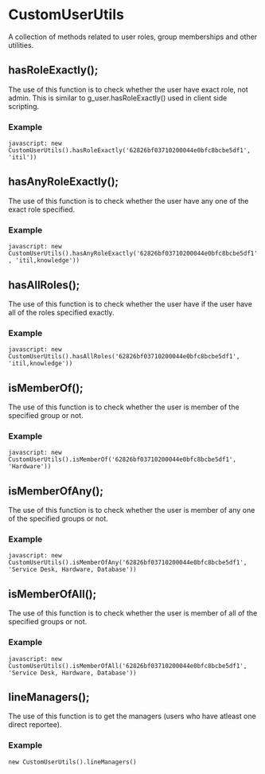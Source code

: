 # CustomUserUtils

A collection of methods related to user roles, group memberships and other utilities.

## hasRoleExactly();

The use of this function is to check whether the user have exact role, not admin. This is similar to g_user.hasRoleExactly() used in client side scripting.

### Example

`javascript: new CustomUserUtils().hasRoleExactly('62826bf03710200044e0bfc8bcbe5df1', 'itil'))` 

## hasAnyRoleExactly();

The use of this function is to check whether the user have any one of the exact role specified.

### Example

`javascript: new CustomUserUtils().hasAnyRoleExactly('62826bf03710200044e0bfc8bcbe5df1', 'itil,knowledge'))`


## hasAllRoles();

The use of this function is to check whether the user have if the user have all of the roles specified exactly.

### Example

`javascript: new CustomUserUtils().hasAllRoles('62826bf03710200044e0bfc8bcbe5df1', 'itil,knowledge'))`


## isMemberOf();

The use of this function is to check whether the user is member of the specified group or not.

### Example

`javascript: new CustomUserUtils().isMemberOf('62826bf03710200044e0bfc8bcbe5df1', 'Hardware'))`

## isMemberOfAny();

The use of this function is to check whether the user is member of any one of the specified groups or not.

### Example

`javascript: new CustomUserUtils().isMemberOfAny('62826bf03710200044e0bfc8bcbe5df1', 'Service Desk, Hardware, Database'))`

## isMemberOfAll();

The use of this function is to check whether the user is member of all of the specified groups or not.

### Example

`javascript: new CustomUserUtils().isMemberOfAll('62826bf03710200044e0bfc8bcbe5df1', 'Service Desk, Hardware, Database'))`

## lineManagers();

The use of this function is to get the managers (users who have atleast one direct reportee).

### Example

`new CustomUserUtils().lineManagers()`

